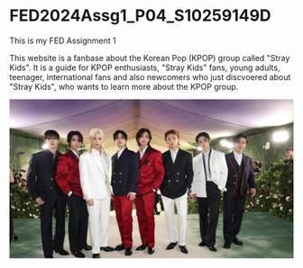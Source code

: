 # FED2024Assg1_P04_S10259149D
This is my FED Assignment 1

This website is a fanbase about the Korean Pop (KPOP) group called "Stray Kids". 
It is a guide for KPOP enthusiasts, "Stray Kids" fans, young adults, teenager, international fans and
also newcomers who just discvoered about "Stray Kids", who wants to learn more about the KPOP group. 

  <div class="image-container">
    <img src="Images/Stray Kids - Grp Photo 1.jpg" alt="Centered Image">
</div>
